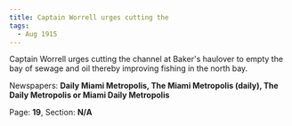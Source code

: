 ```yaml
---  
title: Captain Worrell urges cutting the  
tags:  
  - Aug 1915  
---  
```

  
Captain Worrell urges cutting the channel at Baker's haulover to empty the bay of sewage and oil thereby improving fishing in the north bay.  
  
Newspapers: **Daily Miami Metropolis, The Miami Metropolis (daily), The Daily Metropolis or Miami Daily Metropolis**  
  
Page: **19**, Section: **N/A** 
